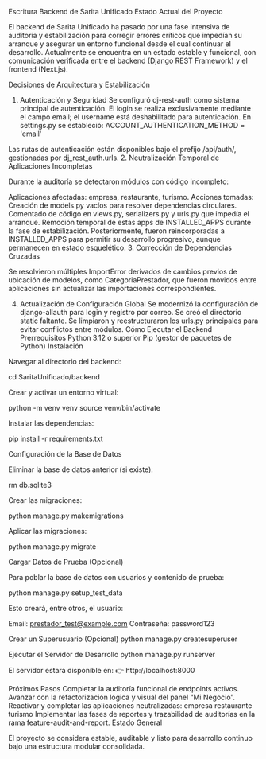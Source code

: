Escritura
Backend de Sarita Unificado
Estado Actual del Proyecto



El backend de Sarita Unificado ha pasado por una fase intensiva de auditoría y estabilización para corregir errores críticos que impedían su arranque y asegurar un entorno funcional desde el cual continuar el desarrollo. Actualmente se encuentra en un estado estable y funcional, con comunicación verificada entre el backend (Django REST Framework) y el frontend (Next.js).

Decisiones de Arquitectura y Estabilización
1. Autenticación y Seguridad
Se configuró dj-rest-auth como sistema principal de autenticación.
El login se realiza exclusivamente mediante el campo email; el username está deshabilitado para autenticación.
En settings.py se estableció:
ACCOUNT_AUTHENTICATION_METHOD = 'email'

Las rutas de autenticación están disponibles bajo el prefijo /api/auth/, gestionadas por dj_rest_auth.urls.
2. Neutralización Temporal de Aplicaciones Incompletas



Durante la auditoría se detectaron módulos con código incompleto:

Aplicaciones afectadas: empresa, restaurante, turismo.
Acciones tomadas:
Creación de models.py vacíos para resolver dependencias circulares.
Comentado de código en views.py, serializers.py y urls.py que impedía el arranque.
Remoción temporal de estas apps de INSTALLED_APPS durante la fase de estabilización.
Posteriormente, fueron reincorporadas a INSTALLED_APPS para permitir su desarrollo progresivo, aunque permanecen en estado esquelético.
3. Corrección de Dependencias Cruzadas



Se resolvieron múltiples ImportError derivados de cambios previos de ubicación de modelos, como CategoriaPrestador, que fueron movidos entre aplicaciones sin actualizar las importaciones correspondientes.

4. Actualización de Configuración Global
Se modernizó la configuración de django-allauth para login y registro por correo.
Se creó el directorio static faltante.
Se limpiaron y reestructuraron los urls.py principales para evitar conflictos entre módulos.
Cómo Ejecutar el Backend
Prerrequisitos
Python 3.12 o superior
Pip (gestor de paquetes de Python)
Instalación

Navegar al directorio del backend:

cd SaritaUnificado/backend


Crear y activar un entorno virtual:

python -m venv venv
source venv/bin/activate


Instalar las dependencias:

pip install -r requirements.txt

Configuración de la Base de Datos

Eliminar la base de datos anterior (si existe):

rm db.sqlite3


Crear las migraciones:

python manage.py makemigrations


Aplicar las migraciones:

python manage.py migrate

Cargar Datos de Prueba (Opcional)



Para poblar la base de datos con usuarios y contenido de prueba:

python manage.py setup_test_data




Esto creará, entre otros, el usuario:

Email: prestador_test@example.com
Contraseña: password123

Crear un Superusuario (Opcional)
python manage.py createsuperuser

Ejecutar el Servidor de Desarrollo
python manage.py runserver




El servidor estará disponible en:
👉 http://localhost:8000

Próximos Pasos
Completar la auditoría funcional de endpoints activos.
Avanzar con la refactorización lógica y visual del panel “Mi Negocio”.
Reactivar y completar las aplicaciones neutralizadas:
empresa
restaurante
turismo
Implementar las fases de reportes y trazabilidad de auditorías en la rama feature-audit-and-report.
Estado General



El proyecto se considera estable, auditable y listo para desarrollo continuo bajo una estructura modular consolidada.


